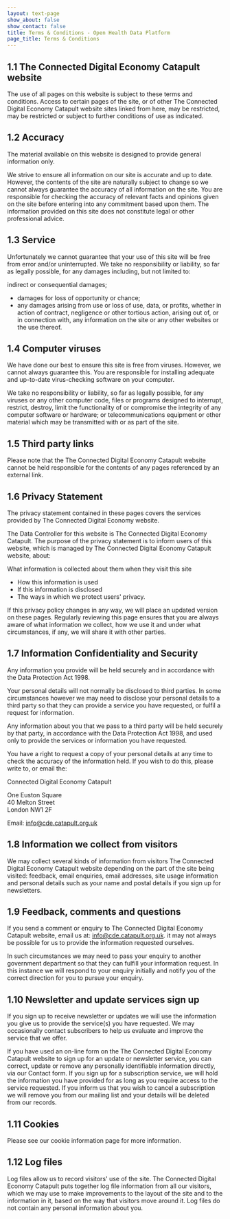 ```yaml
---
layout: text-page
show_about: false
show_contact: false
title: Terms & Conditions - Open Health Data Platform
page_title: Terms & Conditions
---
```


## 1.1    The Connected Digital Economy Catapult website

The use of all pages on this website is subject to these terms and
conditions. Access to certain pages of the site, or of other The
Connected Digital Economy Catapult website sites linked from here, may
be restricted, may be restricted or subject to further conditions of
use as indicated.
 
## 1.2    Accuracy

The material available on this website is designed to provide general
information only.
 
We strive to ensure all information on our site is accurate and up to
date. However, the contents of the site are naturally subject to
change so we cannot always guarantee the accuracy of all information
on the site. You are responsible for checking the accuracy of relevant
facts and opinions given on the site before entering into any
commitment based upon them. The information provided on this site does
not constitute legal or other professional advice.
 
## 1.3    Service

Unfortunately we cannot guarantee that your use of this site will be
free from error and/or uninterrupted. We take no responsibility or
liability, so far as legally possible, for any damages including, but
not limited to:

indirect or consequential damages;

 - damages for loss of opportunity or chance;
 - any damages arising from use or loss of use, data, or profits,
   whether in action of contract, negligence or other tortious action,
   arising out of, or in connection with, any information on the site
   or any other websites or the use thereof.

## 1.4    Computer viruses

We have done our best to ensure this site is free from
viruses. However, we cannot always guarantee this. You are responsible
for installing adequate and up-to-date virus-checking software on your
computer.
 
We take no responsibility or liability, so far as legally possible,
for any viruses or any other computer code, files or programs designed
to interrupt, restrict, destroy, limit the functionality of or
compromise the integrity of any computer software or hardware; or
telecommunications equipment or other material which may be
transmitted with or as part of the site.
 
## 1.5    Third party links

Please note that the The Connected Digital Economy Catapult website
cannot be held responsible for the contents of any pages referenced by
an external link.
 
## 1.6    Privacy Statement

The privacy statement contained in these pages covers the services
provided by The Connected Digital Economy website.
 
The Data Controller for this website is The Connected Digital Economy
Catapult. The purpose of the privacy statement is to inform users of
this website, which is managed by The Connected Digital Economy
Catapult website, about:

What information is collected about them when they visit this site
 - How this information is used
 - If this information is disclosed
 - The ways in which we protect users' privacy.

If this privacy policy changes in any way, we will place an updated
version on these pages. Regularly reviewing this page ensures that you
are always aware of what information we collect, how we use it and
under what circumstances, if any, we will share it with other parties.
 
## 1.7    Information Confidentiality and Security

Any information you provide will be held securely and in accordance
with the Data Protection Act 1998.
 
Your personal details will not normally be disclosed to third
parties. In some circumstances however we may need to disclose your
personal details to a third party so that they can provide a service
you have requested, or fulfil a request for information.
 
Any information about you that we pass to a third party will be held
securely by that party, in accordance with the Data Protection Act
1998, and used only to provide the services or information you have
requested.
 
You have a right to request a copy of your personal details at any
time to check the accuracy of the information held. If you wish to do
this, please write to, or email the:
 
Connected Digital Economy Catapult

One Euston Square<br/>
40 Melton Street<br/>
London NW1 2F<br/>

Email: [info@cde.catapult.org.uk](mailto:info@cde.catapult.org.uk)
 
## 1.8    Information we collect from visitors

We may collect several kinds of information from visitors The
Connected Digital Economy Catapult website depending on the part of
the site being visited: feedback, email enquiries, email addresses,
site usage information and personal details such as your name and
postal details if you sign up for newsletters.
 
## 1.9    Feedback, comments and questions

If you send a comment or enquiry to The Connected Digital Economy
Catapult website, email us at: info@cde.catapult.org.uk. it may not
always be possible for us to provide the information requested
ourselves.
 
In such circumstances we may need to pass your enquiry to another
government department so that they can fulfill your information
request. In this instance we will respond to your enquiry initially
and notify you of the correct direction for you to pursue your
enquiry.
 
## 1.10    Newsletter and update services sign up

If you sign up to receive newsletter or updates we will use the
information you give us to provide the service(s) you have
requested. We may occasionally contact subscribers to help us evaluate
and improve the service that we offer.
 
If you have used an on-line form on the The Connected Digital Economy
Catapult website to sign up for an update or newsletter service, you
can correct, update or remove any personally identifiable information
directly, via our Contact form. If you sign up for a subscription
service, we will hold the information you have provided for as long as
you require access to the service requested. If you inform us that you
wish to cancel a subscription we will remove you from our mailing list
and your details will be deleted from our records.
 
## 1.11    Cookies

Please see our cookie information page for more information.
 
## 1.12    Log files

Log files allow us to record visitors' use of the site. The Connected
Digital Economy Catapult puts together log file information from all
our visitors, which we may use to make improvements to the layout of
the site and to the information in it, based on the way that visitors
move around it. Log files do not contain any personal information
about you.
